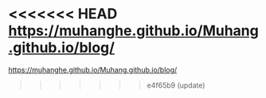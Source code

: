 <<<<<<< HEAD
https://muhanghe.github.io/Muhang.github.io/blog/
=======
https://muhanghe.github.io/Muhang.github.io/blog/
>>>>>>> e4f65b9 (update)
